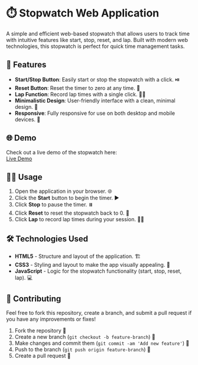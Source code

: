 # ⏱️ Stopwatch Web Application

A simple and efficient web-based stopwatch that allows users to track time with intuitive features like start, stop, reset, and lap. Built with modern web technologies, this stopwatch is perfect for quick time management tasks.



## 🚀 Features

- **Start/Stop Button**: Easily start or stop the stopwatch with a click. ⏯️
- **Reset Button**: Reset the timer to zero at any time. 🔄
- **Lap Function**: Record lap times with a single click. 🏃‍♂️
- **Minimalistic Design**: User-friendly interface with a clean, minimal design. 🎨
- **Responsive**: Fully responsive for use on both desktop and mobile devices. 📱



## 🌐 Demo

Check out a live demo of the stopwatch here:  
[Live Demo](#https://sumitti.github.io/PRODIGY_WD_02/) 


## 🧑‍💻 Usage

1. Open the application in your browser. 🌐
2. Click the **Start** button to begin the timer. ▶️
3. Click **Stop** to pause the timer. ⏸️
4. Click **Reset** to reset the stopwatch back to 0. 🔄
5. Click **Lap** to record lap times during your session. 🏃‍♂️



## 🛠️ Technologies Used

- **HTML5** - Structure and layout of the application. 🏗️
- **CSS3** - Styling and layout to make the app visually appealing. 🎨
- **JavaScript** - Logic for the stopwatch functionality (start, stop, reset, lap). 💻



## 🤝 Contributing

Feel free to fork this repository, create a branch, and submit a pull request if you have any improvements or fixes!

1. Fork the repository 🍴
2. Create a new branch (`git checkout -b feature-branch`) 🌱
3. Make changes and commit them (`git commit -am 'Add new feature'`) 📝
4. Push to the branch (`git push origin feature-branch`) 🚀
5. Create a pull request 🔄

